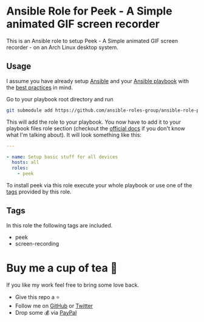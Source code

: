 # Ansible Role for Peek - A Simple animated GIF screen recorder

This is an Ansible role to setup Peek - A Simple animated GIF screen recorder - on an Arch Linux desktop system.

## Usage

I assume you have already setup [Ansible](https://ansible.com) and your [Ansible playbook](https://docs.ansible.com/ansible/latest/user_guide/playbooks.html) with the [best practices](https://docs.ansible.com/ansible/latest/user_guide/playbooks_best_practices.html#directory-layout) in mind.

Go to your playbook root directory and run

```bash
git submodule add https://github.com/ansible-roles-group/ansible-role-peek role/peek
```

This will add the role to your playbook. You now have to add it to your playbook files role section (checkout the [official docs](https://docs.ansible.com/ansible/latest/user_guide/playbooks_reuse_roles.html) if you don't know what I'm talking about). It will look something like this:

```yaml
---

- name: Setup basic stuff for all devices
  hosts: all
  roles:
    - peek
```

To install peek via this role execute your whole playbook or use one of the [tags](#Tags) provided by this role.

## Tags

In this role the following tags are included.

- peek
- screen-recording

# Buy me a cup of tea 🍵

If you like my work feel free to bring some love back. 

- Give this repo a ⭐
- Follow me on [GitHub](https://github.com/BennyLi) or [Twitter](https://twitter.com/BennyLindemann)
- Drop some 💰 via [PayPal](https://www.paypal.com/cgi-bin/webscr?cmd=_s-xclick&hosted_button_id=L5FWZYAM5Y5A4&source=url)